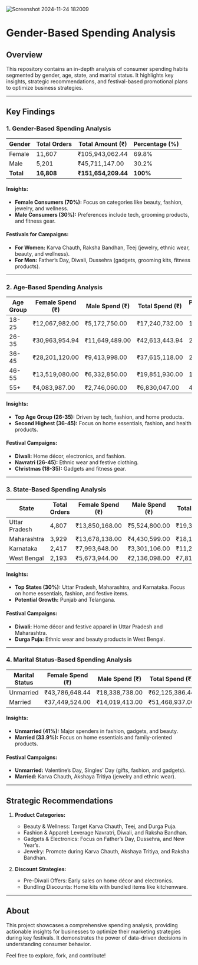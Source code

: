 
![Screenshot 2024-11-24 182009](https://github.com/user-attachments/assets/42f18d76-643b-4ea2-bf19-3f244b46172a)


# Gender-Based Spending Analysis

## Overview
This repository contains an in-depth analysis of consumer spending habits segmented by gender, age, state, and marital status. It highlights key insights, strategic recommendations, and festival-based promotional plans to optimize business strategies.

---

## Key Findings

### 1. Gender-Based Spending Analysis
| Gender  | Total Orders | Total Amount (₹) | Percentage (%) |
|---------|--------------|------------------|----------------|
| Female  | 11,607       | ₹105,943,062.44 | 69.8%          |
| Male    | 5,201        | ₹45,711,147.00  | 30.2%          |
| **Total** | **16,808**  | **₹151,654,209.44** | **100%** |

#### Insights:
- **Female Consumers (70%):** Focus on categories like beauty, fashion, jewelry, and wellness.
- **Male Consumers (30%):** Preferences include tech, grooming products, and fitness gear.

#### Festivals for Campaigns:
- **For Women:** Karva Chauth, Raksha Bandhan, Teej (jewelry, ethnic wear, beauty, and wellness).
- **For Men:** Father’s Day, Diwali, Dussehra (gadgets, grooming kits, fitness products).

---

### 2. Age-Based Spending Analysis
| Age Group | Female Spend (₹) | Male Spend (₹) | Total Spend (₹) | Percentage (%) |
|-----------|------------------|----------------|-----------------|----------------|
| 18-25     | ₹12,067,982.00  | ₹5,172,750.00  | ₹17,240,732.00  | 11.36%         |
| 26-35     | ₹30,963,954.94  | ₹11,649,489.00 | ₹42,613,443.94  | 28.09%         |
| 36-45     | ₹28,201,120.00  | ₹9,413,998.00  | ₹37,615,118.00  | 24.80%         |
| 46-55     | ₹13,519,080.00  | ₹6,332,850.00  | ₹19,851,930.00  | 13.08%         |
| 55+       | ₹4,083,987.00   | ₹2,746,060.00  | ₹6,830,047.00   | 4.50%          |

#### Insights:
- **Top Age Group (26-35):** Driven by tech, fashion, and home products.
- **Second Highest (36-45):** Focus on home essentials, fashion, and health products.

#### Festival Campaigns:
- **Diwali:** Home décor, electronics, and fashion.
- **Navratri (26-45):** Ethnic wear and festive clothing.
- **Christmas (18-35):** Gadgets and fitness gear.

---

### 3. State-Based Spending Analysis
| State         | Total Orders | Female Spend (₹) | Male Spend (₹) | Total Spend (₹) | Percentage (%) |
|---------------|--------------|------------------|----------------|-----------------|----------------|
| Uttar Pradesh | 4,807        | ₹13,850,168.00  | ₹5,524,800.00  | ₹19,374,968.00  | 12.77%         |
| Maharashtra   | 3,929        | ₹13,678,138.00  | ₹4,430,599.00  | ₹18,108,737.00  | 11.94%         |
| Karnataka     | 2,417        | ₹7,993,648.00   | ₹3,301,106.00  | ₹11,294,754.00  | 7.45%          |
| West Bengal   | 2,193        | ₹5,673,944.00   | ₹2,136,098.00  | ₹7,810,042.00   | 5.15%          |

#### Insights:
- **Top States (30%):** Uttar Pradesh, Maharashtra, and Karnataka. Focus on home essentials, fashion, and festive items.
- **Potential Growth:** Punjab and Telangana.

#### Festival Campaigns:
- **Diwali:** Home décor and festive apparel in Uttar Pradesh and Maharashtra.
- **Durga Puja:** Ethnic wear and beauty products in West Bengal.

---

### 4. Marital Status-Based Spending Analysis
| Marital Status | Female Spend (₹) | Male Spend (₹) | Total Spend (₹) | Percentage (%) |
|----------------|------------------|----------------|-----------------|----------------|
| Unmarried      | ₹43,786,648.44  | ₹18,338,738.00 | ₹62,125,386.44  | 40.95%         |
| Married        | ₹37,449,524.00  | ₹14,019,413.00 | ₹51,468,937.00  | 33.93%         |

#### Insights:
- **Unmarried (41%):** Major spenders in fashion, gadgets, and beauty.
- **Married (33.9%):** Focus on home essentials and family-oriented products.

#### Festival Campaigns:
- **Unmarried:** Valentine’s Day, Singles’ Day (gifts, fashion, and gadgets).
- **Married:** Karva Chauth, Akshaya Tritiya (jewelry and ethnic wear).

---

## Strategic Recommendations
1. **Product Categories:**
   - Beauty & Wellness: Target Karva Chauth, Teej, and Durga Puja.
   - Fashion & Apparel: Leverage Navratri, Diwali, and Raksha Bandhan.
   - Gadgets & Electronics: Focus on Father’s Day, Dussehra, and New Year’s.
   - Jewelry: Promote during Karva Chauth, Akshaya Tritiya, and Raksha Bandhan.

2. **Discount Strategies:**
   - Pre-Diwali Offers: Early sales on home décor and electronics.
   - Bundling Discounts: Home kits with bundled items like kitchenware.

---

## About
This project showcases a comprehensive spending analysis, providing actionable insights for businesses to optimize their marketing strategies during key festivals. It demonstrates the power of data-driven decisions in understanding consumer behavior.

Feel free to explore, fork, and contribute!
